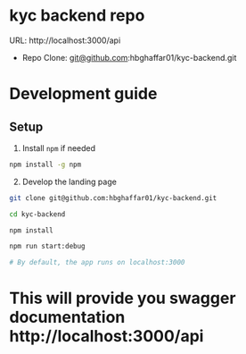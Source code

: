 # kyc backend repo
URL: http://localhost:3000/api

- Repo Clone: git@github.com:hbghaffar01/kyc-backend.git

# Development guide

## Setup

1. Install `npm` if needed

```bash
npm install -g npm
```

2. Develop the landing page

```bash
git clone git@github.com:hbghaffar01/kyc-backend.git

cd kyc-backend

npm install

npm run start:debug

# By default, the app runs on localhost:3000
```


# This will provide you swagger documentation http://localhost:3000/api
```